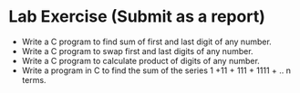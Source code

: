 # Lab Exercise (Submit as a report)

- Write a C program to find sum of first and last digit of any number.
- Write a C program to swap first and last digits of any number.
- Write a C program to calculate product of digits of any number.
- Write a program in C to find the sum of the series 1 +11 + 111 + 1111 + .. n terms.